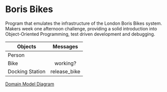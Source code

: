 # Boris Bikes

Program that emulates the infrastructure of the London Boris Bikes system. Makers week one afternoon challenge, providing a solid introduction into Object-Oriented Programming, test driven development and debugging.

| Objects       | Messages      | 
| ------------- |:-------------:| 
| Person      |                 |
| Bike     | working?   |
| Docking Station | release_bike|

[Domain Model Diagram](https://miro.com/app/board/o9J_khSD15U=/)
